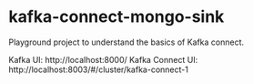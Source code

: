 # kafka-connect-mongo-sink
Playground project to understand the basics of Kafka connect.

Kafka UI: http://localhost:8000/
Kafka Connect UI: http://localhost:8003/#/cluster/kafka-connect-1


